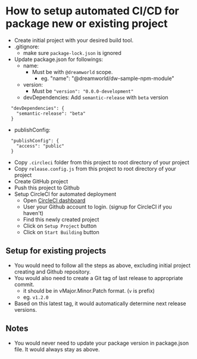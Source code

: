# How to setup automated CI/CD for package new or existing project

- Create initial project with your desired build tool.
- .gitignore:
  - make sure `package-lock.json` is ignored
- Update package.json for followings:
  - name:
    - Must be with `@dreamworld` scope.
      - eg. "name": "@dreamworld/dw-sample-npm-module"
  - version:
    - Must be `"version": "0.0.0-development"`
  - devDependencies: Add `semantic-release` with `beta` version
```
  "devDependencies": {
    "semantic-release": "beta"
  }
```
  - publishConfig:
```
  "publishConfig": {
    "access": "public"
  }
```
- Copy `.circleci` folder from this project to root directory of your project
- Copy `release.config.js` from this project to root directory of your project
- Create GitHub project
- Push this project to Github
- Setup CircleCI for automated deployment
  - Open [CircleCI dashboard](https://circleci.com/add-projects/gh/DreamworldSolutions)
  - User your Github account to login. (signup for CircleCI if you haven't)
  - Find this newly created project
  - Click on `Setup Project` button
  - Click on `Start Building` button

## Setup for existing projects
- You would need to follow all the steps as above, excluding initial project creating and Github repository.
- You would also need to create a Git tag of last release to appropriate commit.
  - it should be in vMajor.Minor.Patch format. (`v` is prefix)
  - eg. `v1.2.0`
- Based on this latest tag, it would automatically determine next release versions.


## Notes
- You would never need to update your package version in package.json file. It would always stay as above.
